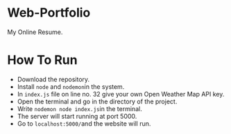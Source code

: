 # Web-Portfolio

My Online Resume.

# How To Run

- Download the repository.
- Install `node` and `nodemon`in the system.
- In `index.js` file on line no. 32 give your own Open Weather Map API key. 
- Open the terminal and go in the directory of the project.
- Write `nodemon node index.js`in the terminal.
- The server will start running at port 5000.
- Go to `localhost:5000/`and the website will run.
